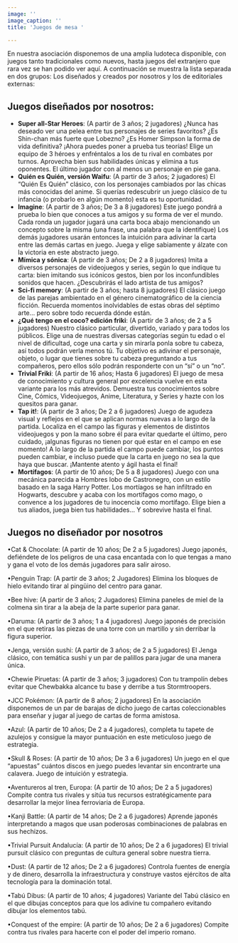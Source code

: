 ```yaml
---
image: ''
image_caption: ''
title: 'Juegos de mesa '

---
```

En nuestra asociación disponemos de una amplia ludoteca disponible, con juegos tanto tradicionales como nuevos, hasta juegos del extranjero que rara vez se han podido ver aquí. A continuación se muestra la lista separada en dos grupos: Los diseñados y creados por nosotros y los de editoriales externas:

## Juegos diseñados por nosotros:

* **Super all-Star Heroes**: (A partir de 3 años; 2 jugadores) ¿Nunca has deseado ver una pelea entre tus personajes de series favoritos? ¿Es Shin-chan más fuerte que Lobezno? ¿Es Homer Simpson la forma de vida definitiva? ¡Ahora puedes poner a prueba tus teorías! Elige un equipo de 3 héroes y enfréntalos a los de tu rival en combates por turnos. Aprovecha bien sus habilidades únicas y elimina a tus oponentes. El último jugador con al menos un personaje en pie gana.
* **Quién es Quién, versión Waifu**: (A partir de 3 años; 2 jugadores) El “Quién Es Quién” clásico, con los personajes cambiados por las chicas más conocidas del anime. Si querías redescubrir un juego clásico de tu infancia (o probarlo en algún momento) esta es tu oportunidad.
* **Imagine**: (A partir de 3 años; De 3 a 8 jugadores) Este juego pondrá a prueba lo bien que conoces a tus amigos y su forma de ver el mundo. Cada ronda un jugador jugará una carta boca abajo mencionando un concepto sobre la misma (una frase, una palabra que la identifique) Los demás jugadores usarán entonces la intuición para adivinar la carta entre las demás cartas en juego. Juega y elige sabiamente y álzate con la victoria en este abstracto juego.
* **Mímica y sónica**: (A partir de 3 años; De 2 a 8 jugadores) Imita a diversos personajes de videojuegos y series, según lo que indique tu carta: bien imitando sus icónicos gestos, bien por los inconfundibles sonidos que hacen. ¿Descubrirás el lado artista de tus amigos?
* **Sci-fi memory**: (A partir de 3 años; hasta 8 jugadores) El clásico juego de las parejas ambientado en el género cinematográfico de la ciencia ficción. Recuerda momentos inolvidables de estas obras del séptimo arte… pero sobre todo recuerda dónde están.
* **¿Qué tengo en el coco? edición friki**: (A partir de 3 años; de 2 a 5 jugadores) Nuestro clásico particular, divertido, variado y para todos los públicos. Elige una de nuestras diversas categorías según tu edad o el nivel de dificultad, coge una carta y sin mirarla ponla sobre tu cabeza, así todos podrán verla menos tú. Tu objetivo es adivinar el personaje, objeto, o lugar que tienes sobre tu cabeza preguntando a tus compañeros, pero ellos sólo podrán responderte con un “sí” o un “no”.
* **Trivial Friki**: (A partir de 16 años; Hasta 6 jugadores) El juego de mesa de conocimiento y cultura general por excelencia vuelve en esta variante para los más atrevidos. Demuestra tus conocimientos sobre Cine, Cómics, Videojuegos, Anime, Literatura, y Series y hazte con los quesitos para ganar.
* **Tap it!**: (A partir de 3 años; De 2 a 6 jugadores) Juego de agudeza visual y reflejos en el que se aplican normas nuevas a lo largo de la partida. Localiza en el campo las figuras y elementos de distintos videojuegos y pon la mano sobre él para evitar quedarte el último, pero cuidado, ¡algunas figuras no tienen por qué estar en el campo en ese momento! A lo largo de la partida el campo puede cambiar, los puntos pueden cambiar, e incluso puede que la carta en juego no sea la que haya que buscar. ¡Mantente atento y ágil hasta el final!
* **Mortífagos**: (A partir de 10 años; De 5 a 8 jugadores) Juego con una mecánica parecida a Hombres lobo de Castronegro, con un estilo basado en la saga Harry Potter. Los mortíagos se han infiltrado en Hogwarts, descubre y acaba con los mortífagos como mago, o convence a los jugadores de tu inocencia como mortífago. Elige bien a tus aliados, juega bien tus habilidades… Y sobrevive hasta el final.

## Juegos no diseñador por nosotros

•Cat & Chocolate: (A partir de 10 años; De 2 a 5 jugadores) Juego japonés, defiéndete de los peligros de una casa encantada con lo que tengas a mano y gana el voto de los demás jugadores para salir airoso.

•Penguin Trap: (A partir de 3 años; 2 Jugadores) Elimina los bloques de hielo evitando tirar al pingüino del centro para ganar.

•Bee hive: (A partir de 3 años; 2 Jugadores) Elimina paneles de miel de la colmena sin tirar a la abeja de la parte superior para ganar.

•Daruma: (A partir de 3 años; 1 a 4 jugadores) Juego japonés de precisión en el que retiras las piezas de una torre con un martillo y sin derribar la figura superior.

•Jenga, versión sushi: (A partir de 3 años; de 2 a 5 jugadores) El Jenga clásico, con temática sushi y un par de palillos para jugar de una manera única.

•Chewie Piruetas: (A partir de 3 años; 3 jugadores) Con tu trampolín debes evitar que Chewbakka alcance tu base y derribe a tus Stormtroopers.

•JCC Pokémon: (A partir de 8 años; 2 jugadores) En la asociación disponemos de un par de barajas de dicho juego de cartas coleccionables para enseñar y jugar al juego de cartas de forma amistosa.

•Azul: (A partir de 10 años; De 2 a 4 jugadores), completa tu tapete de azulejos y consigue la mayor puntuación en este meticuloso juego de estrategia.

•Skull & Roses: (A partir de 10 años; De 3 a 6 jugadores) Un juego en el que “apuestas” cuántos discos en juego puedes levantar sin encontrarte una calavera. Juego de intuición y estrategia.

•Aventureros al tren, Europa: (A partir de 10 años; De 2 a 5 jugadores) Compite contra tus rivales y sitúa tus recursos estratégicamente para desarrollar la mejor línea ferroviaria de Europa.

•Kanji Battle: (A partir de 14 años; De 2 a 6 jugadores) Aprende japonés interpretando a magos que usan poderosas combinaciones de palabras en sus hechizos.

•Trivial Pursuit Andalucía: (A partir de 10 años; De 2 a 6 jugadores) El trivial pursuit clásico con preguntas de cultura general sobre nuestra tierra.

•Dust: (A partir de 12 años; De 2 a 6 jugadores) Controla fuentes de energía y de dinero, desarrolla la infraestructura y construye vastos ejércitos de alta tecnología para la dominación total.

•Tabú Dibus: (A partir de 10 años; 4 jugadores) Variante del Tabú clásico en el que dibujas conceptos para que los adivine tu compañero evitando dibujar los elementos tabú.

•Conquest of the empire: (A partir de 10 años; De 2 a 6 jugadores) Compite contra tus rivales para hacerte con el poder del imperio romano.